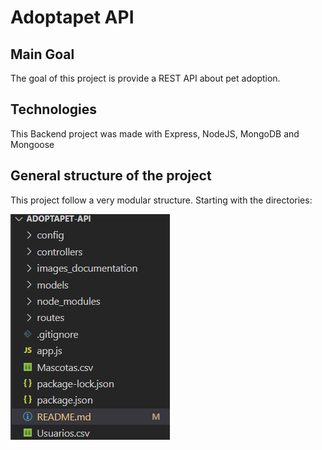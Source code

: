 # Adoptapet API

## Main Goal
The goal of this project is provide a REST API about pet adoption.

## Technologies
This Backend project was made with Express, NodeJS, MongoDB and Mongoose

## General structure of the project
This project follow a very modular structure. 
Starting with the directories:

![Image text](images_documentation/directories_structure.png)
